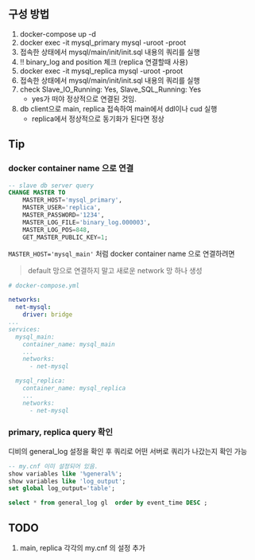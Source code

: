 ## 구성 방법

1. docker-compose up -d
2. docker exec -it mysql_primary mysql -uroot -proot
3. 접속한 상태에서 mysql/main/init/init.sql 내용의 쿼리를 실행
4. !! binary_log and position 체크 (replica 연결할때 사용)
5. docker exec -it mysql_replica mysql -uroot -proot
6. 접속한 상태에서 mysql/main/init/init.sql 내용의 쿼리를 실행
7. check Slave_IO_Running: Yes, Slave_SQL_Running: Yes 
    - yes가 떠야 정상적으로 연결된 것임.
8. db client으로 main, replica 접속하여 main에서 ddl이나 cud 실행
    - replica에서 정상적으로 동기화가 된다면 정상


## Tip

### docker container name 으로 연결
```sql
-- slave db server query
CHANGE MASTER TO
    MASTER_HOST='mysql_primary',
    MASTER_USER='replica',
    MASTER_PASSWORD='1234',
    MASTER_LOG_FILE='binary_log.000003',
    MASTER_LOG_POS=848,
    GET_MASTER_PUBLIC_KEY=1;
```
`MASTER_HOST='mysql_main'` 처럼 docker container name 으로 연결하려면   
> default 망으로 연결하지 말고 새로운 network 망 하나 생성 

```yml
# docker-compose.yml

networks:
  net-mysql:
    driver: bridge
...
services:
  mysql_main:
    container_name: mysql_main
    ...
    networks:
      - net-mysql

  mysql_replica:
    container_name: mysql_replica
    ...
    networks:
      - net-mysql
```

### primary, replica query 확인

디비의 general_log 설정을 확인 후 쿼리로 어떤 서버로 쿼리가 나갔는지 확인 가능

```sql
-- my.cnf 이미 설정되어 있음. 
show variables like '%general%';
show variables like 'log_output';
set global log_output='table';

select * from general_log gl  order by event_time DESC ;
```

## TODO
1. main, replica 각각의 my.cnf 의 설정 추가
